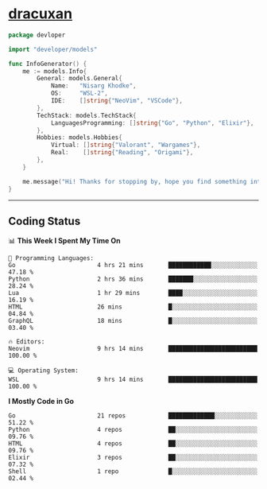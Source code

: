 <!-- Banner -->
<!--
<img src="https://i.imgur.com/mz4ym1F.png" style="max-height:550px"/>
-->

<!-- Coded Intro -->
# [dracuxan](https://bynisarg.in/)

```go
package devloper

import "developer/models"

func InfoGenerator() {
	me := models.Info{
		General: models.General{
			Name:   "Nisarg Khodke",
			OS:     "WSL-2",
			IDE:    []string{"NeoVim", "VSCode"},
		},
		TechStack: models.TechStack{
			LanguagesProgramming: []string{"Go", "Python", "Elixir"},
		},
		Hobbies: models.Hobbies{
			Virtual: []string{"Valorant", "Wargames"},
			Real:    []string{"Reading", "Origami"},
		},		
	}

	me.message("Hi! Thanks for stopping by, hope you find something interesting!") 
}
```

---

## Coding Status


<!--START_SECTION:waka-->
📊 **This Week I Spent My Time On** 

```text
💬 Programming Languages: 
Go                       4 hrs 21 mins       ████████████░░░░░░░░░░░░░   47.18 % 
Python                   2 hrs 36 mins       ███████░░░░░░░░░░░░░░░░░░   28.24 % 
Lua                      1 hr 29 mins        ████░░░░░░░░░░░░░░░░░░░░░   16.19 % 
HTML                     26 mins             █░░░░░░░░░░░░░░░░░░░░░░░░   04.84 % 
GraphQL                  18 mins             █░░░░░░░░░░░░░░░░░░░░░░░░   03.40 % 

🔥 Editors: 
Neovim                   9 hrs 14 mins       █████████████████████████   100.00 % 

💻 Operating System: 
WSL                      9 hrs 14 mins       █████████████████████████   100.00 % 
```

**I Mostly Code in Go** 

```text
Go                       21 repos            █████████████░░░░░░░░░░░░   51.22 % 
Python                   4 repos             ██░░░░░░░░░░░░░░░░░░░░░░░   09.76 % 
HTML                     4 repos             ██░░░░░░░░░░░░░░░░░░░░░░░   09.76 % 
Elixir                   3 repos             ██░░░░░░░░░░░░░░░░░░░░░░░   07.32 % 
Shell                    1 repo              █░░░░░░░░░░░░░░░░░░░░░░░░   02.44 % 
```




<!--END_SECTION:waka-->
